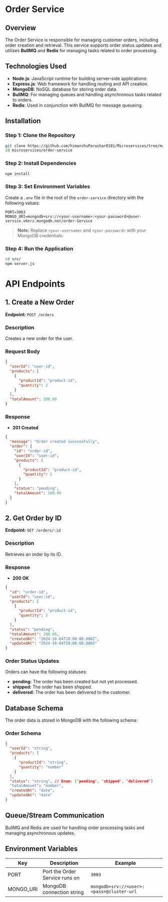 # Order Service

## Overview

The Order Service is responsible for managing customer orders, including order creation and retrieval. This service supports order status updates and utilizes **BullMQ** and **Redis** for managing tasks related to order processing.

## Technologies Used

- **Node.js**: JavaScript runtime for building server-side applications.
- **Express.js**: Web framework for handling routing and API creation.
- **MongoDB**: NoSQL database for storing order data.
- **BullMQ**: For managing queues and handling asynchronous tasks related to orders.
- **Redis**: Used in conjunction with BullMQ for message queueing.

## Installation

### Step 1: Clone the Repository

```bash
git clone https://github.com/himanshuParashar0101/Microservices/tree/main/order-service
cd microservices/order-service
```

### Step 2: Install Dependencies

```bash
npm install
```

### Step 3: Set Environment Variables

Create a `.env` file in the root of the `order-service` directory with the following values:

```plaintext
PORT=3003
MONGO_URI=mongodb+srv://<your-username>:<your-password>@user-service.v6erz.mongodb.net/order-Service
```

> **Note:** Replace `<your-username>` and `<your-password>` with your MongoDB credentials.

### Step 4: Run the Application

```bash
cd src/
npm server.js
```

# API Endpoints

## 1. Create a New Order

**Endpoint:** `POST /orders`

### Description

Creates a new order for the user.

### Request Body

```json
{
  "userId": "user-id",
  "products": [
    {
      "productId": "product-id",
      "quantity": 2
    }
  ],
  "totalAmount": 200.00
}
```

### Response
- **201 Created**
```json
{
  "message": "Order created successfully",
  "order": {
    "id": "order-id",
    "userId": "user-id",
    "products": [
      {
        "productId": "product-id",
        "quantity": 2
      }
    ],
    "status": "pending",
    "totalAmount": 200.00
  }
}
```

## 2. Get Order by ID

**Endpoint:** `GET /orders/:id`

### Description
Retrieves an order by its ID.

### Response
- **200 OK**
```json
{
  "id": "order-id",
  "userId": "user-id",
  "products": [
    {
      "productId": "product-id",
      "quantity": 2
    }
  ],
  "status": "pending",
  "totalAmount": 200.00,
  "createdAt": "2024-10-04T10:00:00.000Z",
  "updatedAt": "2024-10-04T10:00:00.000Z"
}
```

### Order Status Updates

Orders can have the following statuses:

- **pending:** The order has been created but not yet processed.
- **shipped:** The order has been shipped.
- **delivered:** The order has been delivered to the customer.

## Database Schema

The order data is stored in MongoDB with the following schema:

### Order Schema
```json
{
  "userId": "string",
  "products": [
    {
      "productId": "string",
      "quantity": "number"
    }
  ],
  "status": "string", // Enum: ['pending', 'shipped', 'delivered']
  "totalAmount": "number",
  "createdAt": "date",
  "updatedAt": "date"
}
```

## Queue/Stream Communication

BullMQ and Redis are used for handling order processing tasks and managing asynchronous updates.

## Environment Variables

| Key       | Description                                   | Example                                                |
|-----------|-----------------------------------------------|--------------------------------------------------------|
| PORT      | Port the Order Service runs on                | `3003`                                                 |
| MONGO_URI | MongoDB connection string                      | `mongodb+srv://<user>:<pass>@cluster-url`             |
